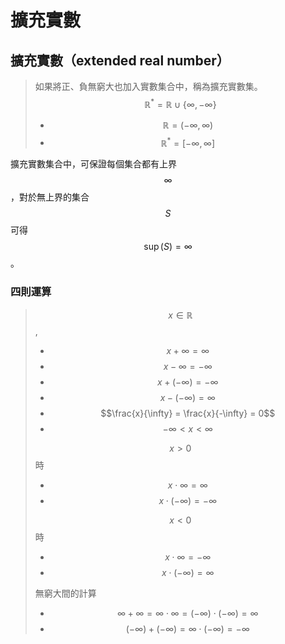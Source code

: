 # 擴充實數

## 擴充實數（extended real number）

> 如果將正、負無窮大也加入實數集合中，稱為擴充實數集。$$ \mathbb{R}^{*} = \mathbb{R} \cup \{ \infty, -\infty \} $$
>
> * $$\mathbb{R} = (-\infty, \infty)$$
> * $$\mathbb{R}^{*} = [ -\infty, \infty]$$

擴充實數集合中，可保證每個集合都有上界$$\infty$$，對於無上界的集合$$S$$可得$$\sup(S) = \infty$$。

### 四則運算

> $$x \in \mathbb{R}$$, 
>
> * $$ x+ \infty = \infty$$
> * $$x - \infty = -\infty$$
> * $$ x + (-\infty) = - \infty$$
> * $$x - (-\infty) = \infty$$
> * $$\frac{x}{\infty} = \frac{x}{-\infty} = 0$$
> * $$ -\infty < x < \infty$$
>
> $$x >0 $$時
>
> * $$x \cdot \infty = \infty$$
> * $$x \cdot (-\infty) = -\infty$$
>
> $$x<0$$時
>
> * $$x \cdot \infty = - \infty$$
> * $$x \cdot (- \infty) = \infty$$
>
> 無窮大間的計算
>
> * $$\infty + \infty = \infty \cdot \infty = (- \infty) \cdot  (-\infty) = \infty$$
> * $$(-\infty) + (-\infty) = \infty \cdot (-\infty) = - \infty$$

